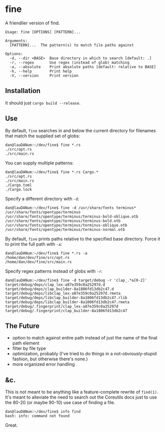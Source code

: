 # fine
A friendlier version of find.

```text
Usage: fine [OPTIONS] [PATTERN]...

Arguments:
  [PATTERN]...  The pattern(s) to match file paths against

Options:
  -d, --dir <BASE>  Base directory in which to search [default: .]
  -r, --regex       Use regex (instead of glob) matching
  -a, --absolute    Print absolute paths [default: relative to BASE]
  -h, --help        Print help
  -V, --version     Print version
```

## Installation

It should just `cargo build --release`.

## Use

By default, `fine` searches in and below the current directory for filenames
that match the supplied set of globs:

```text
dan@lauDANum:~/dev/fine$ fine *.rs
./src/opt.rs
./src/main.rs
```

You can supply multiple patterns:

```text
dan@lauDANum:~/dev/fine$ fine *.rs Cargo.*
./src/opt.rs
./src/main.rs
./Cargo.toml
./Cargo.lock
```

Specify a different directory with `-d`:

```text
dan@lauDANum:~/dev/fine$ fine -d /usr/share/fonts terminus*
/usr/share/fonts/opentype/terminus
/usr/share/fonts/opentype/terminus/terminus-bold-oblique.otb
/usr/share/fonts/opentype/terminus/terminus-bold.otb
/usr/share/fonts/opentype/terminus/terminus-oblique.otb
/usr/share/fonts/opentype/terminus/terminus-normal.otb
```

By default, `fine` prints paths relative to the specified base directory.
Force it to print the full path with `-a`:

```text
dan@lauDANum:~/dev/fine$ fine *.rs -a
/home/dan/dev/fine/src/opt.rs
/home/dan/dev/fine/src/main.rs
```

Specify regex patterns instead of globs with `-r`:

```text
dan@lauDANum:~/dev/fine$ fine -d target/debug -r 'clap_.*a[0-2]'
target/debug/deps/clap_lex-a87e359c0a25297d.d
target/debug/deps/clap_builder-8a1806fd13db2c47.d
target/debug/deps/libclap_lex-a87e359c0a25297d.rmeta
target/debug/deps/libclap_builder-8a1806fd13db2c47.rlib
target/debug/deps/libclap_builder-8a1806fd13db2c47.rmeta
target/debug/.fingerprint/clap_lex-a87e359c0a25297d
target/debug/.fingerprint/clap_builder-8a1806fd13db2c47
```

## The Future

  * option to match against entire path instead of just the name
    of the final path element
  * filter by file type
  * optimization, probably (I've tried to do things in a
    not-obviously-stupid fashion, but otherwise there's none.)
  * more organized error handling

## &c.

This is not meant to be anything like a feature-complete rewrite
of `find(1)`. It's meant to alleviate the need to search out the
Coreutils docs just to use the 80-20 (or maybe 90-10) use case of
finding a file.

```text
dan@lauDANum:~/dev/fine$ info find
bash: info: command not found
```

Great.